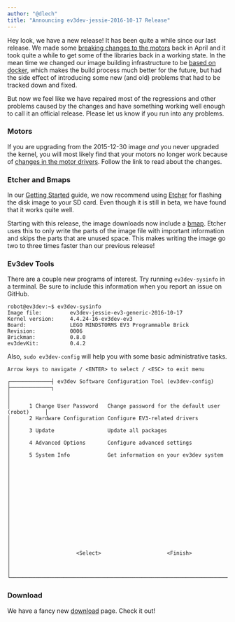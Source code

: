 ```yaml
---
author: "@dlech"
title: "Announcing ev3dev-jessie-2016-10-17 Release"
---
```


Hey look, we have a new release! It has been quite a while since our last release.
We made some [breaking changes to the motors][motors] back in April and it took
quite a while to get some of the libraries back in a working state. In the mean
time we changed our image building infrastructure to be [based on docker][docker],
which makes the build process much better for the future, but had the side effect
of introducing some new (and old) problems that had to be tracked down and fixed.

But now we feel like we have repaired most of the regressions and other problems
caused by the changes and have something working well enough to call it an official
release. Please let us know if you run into any problems.

[motors]: /news/2016/04/11/Kernel-Release-Cycle-10
[docker]: /news/2016/08/05/ev3dev-and-docker

<!--more-->

### Motors

If you are upgrading from the 2015-12-30 image *and* you never upgraded the
kernel, you will most likely find that your motors no longer work because of
[changes in the motor drivers][motors]. Follow the link to read about the changes.


### Etcher and Bmaps

In our [Getting Started] guide, we now recommend using [Etcher] for flashing the
disk image to your SD card. Even though it is still in beta, we have found that
it works quite well.

Starting with this release, the image downloads now include a [bmap]. Etcher uses
this to only write the parts of the image file with important information and
skips the parts that are unused space. This makes writing the image go two to
three times faster than our previous release!

[Getting Started]: /docs/getting-started
[Etcher]: https://etcher.io
[bmap]: https://source.tizen.org/documentation/reference/bmaptool


### Ev3dev Tools

There are a couple new programs of interest. Try running `ev3dev-sysinfo` in a
terminal. Be sure to include this information when you report an issue on GitHub.

    robot@ev3dev:~$ ev3dev-sysinfo
    Image file:         ev3dev-jessie-ev3-generic-2016-10-17
    Kernel version:     4.4.24-16-ev3dev-ev3
    Board:              LEGO MINDSTORMS EV3 Programmable Brick
    Revision:           0006
    Brickman:           0.8.0
    ev3devKit:          0.4.2

Also, `sudo ev3dev-config` will help you with some basic administrative tasks.

    Arrow keys to navigate / <ENTER> to select / <ESC> to exit menu

    ┌─────────────┤ ev3dev Software Configuration Tool (ev3dev-config) ├─────────────┐
    │                                                                                │
    │      1 Change User Password   Change password for the default user (robot)     │
    │      2 Hardware Configuration Configure EV3-related drivers                    │
    │      3 Update                 Update all packages                              │
    │      4 Advanced Options       Configure advanced settings                      │
    │      5 System Info            Get information on your ev3dev system            │
    │                                                                                │
    │                                                                                │
    │                                                                                │
    │                                                                                │
    │                                                                                │
    │                                                                                │
    │                                                                                │
    │                     <Select>                     <Finish>                      │
    │                                                                                │
    └────────────────────────────────────────────────────────────────────────────────┘


### Download

We have a fancy new [download](/downloads) page. Check it out!
